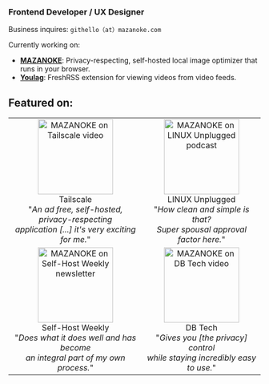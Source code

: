 ### Frontend Developer / UX Designer

Business inquires: `githello﻿（at）mazanoke.com`

Currently working on:
- **[MAZANOKE](https://github.com/civilblur/mazanoke)**: Privacy-respecting, self-hosted local image optimizer that runs in your browser.
- **[Youlag](https://github.com/civilblur/youlag)**: FreshRSS extension for viewing videos from video feeds.

## Featured on:
|                                                                                                                                                                                                                                                                          |                                                                                                                                                                                                                                                         |
| :------------------------------------------------------------------------------------------------------------------------------------------------------------------------------------------------------------------------------------------------------------------------: | :-------------------------------------------------------------------------------------------------------------------------------------------------------------------------------------------------------------------------------------------------------: |
| [<img src="https://github.com/user-attachments/assets/eb09fedd-0775-4dd1-94d9-872ef48345bb" alt="MAZANOKE on Tailscale video" height="150">](https://www.youtube.com/watch?v=W5JgLGlY-6k) </br> Tailscale </br> "*An ad free, self-hosted, privacy-respecting</br>application [...] it's very exciting for me.*" | [<img src="https://github.com/user-attachments/assets/a5c76675-4223-41b0-bcb6-29b50316c0d8" alt="MAZANOKE on LINUX Unplugged podcast" height="150">](https://linuxunplugged.com/615?t=3544) </br> LINUX Unplugged </br> "*How clean and simple is that?</br>Super spousal approval factor here.*" |
| [<img src="https://github.com/user-attachments/assets/2d7164af-1d74-4da2-be65-bf40fae919c2" alt="MAZANOKE on Self-Host Weekly newsletter" height="150">](https://selfh.st/post/2025-favorite-new-apps-so-far/#mazanoke) </br> Self-Host Weekly </br> "*Does what it does well and has become</br>an integral part of my own process.*"                                                   | [<img src="https://github.com/user-attachments/assets/574efa4a-1548-43d9-9178-cdc2acd08d61" alt="MAZANOKE on DB Tech video" height="150">](https://www.youtube.com/watch?v=aQq0mo5RN34) </br> DB Tech </br> "*Gives you [the privacy] control</br>while staying incredibly easy to use.*"                                                                                         |
